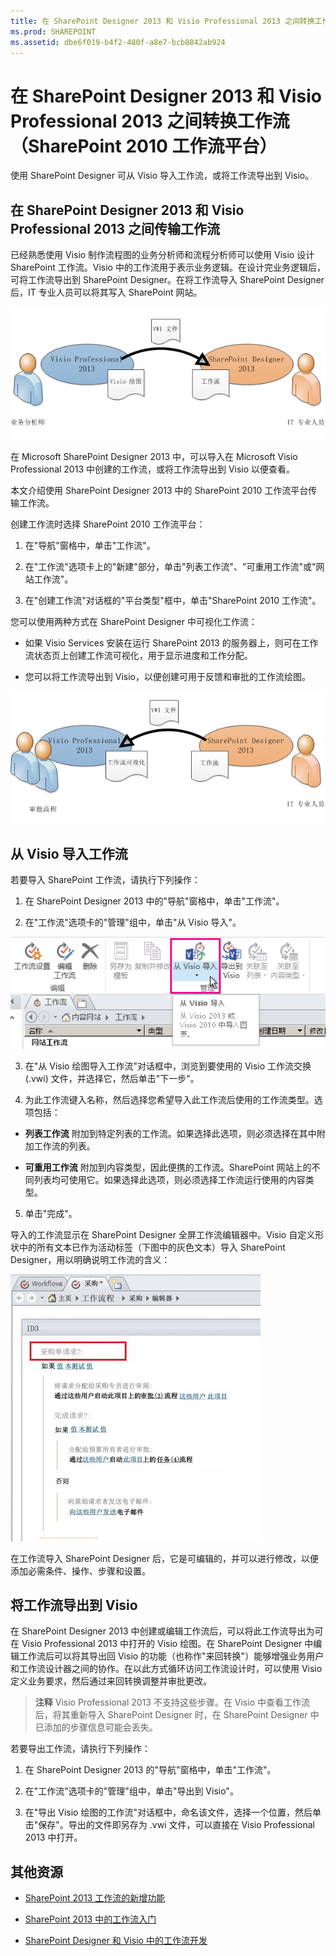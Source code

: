 ```yaml
---
title: 在 SharePoint Designer 2013 和 Visio Professional 2013 之间转换工作流（SharePoint 2010 工作流平台）
ms.prod: SHAREPOINT
ms.assetid: dbe6f019-b4f2-480f-a8e7-bcb8842ab924
---
```



# 在 SharePoint Designer 2013 和 Visio Professional 2013 之间转换工作流（SharePoint 2010 工作流平台）
使用 SharePoint Designer 可从 Visio 导入工作流，或将工作流导出到 Visio。
## 在 SharePoint Designer 2013 和 Visio Professional 2013 之间传输工作流
<a name="section1"> </a>

已经熟悉使用 Visio 制作流程图的业务分析师和流程分析师可以使用 Visio 设计 SharePoint 工作流。Visio 中的工作流用于表示业务逻辑。在设计完业务逻辑后，可将工作流导出到 SharePoint Designer。在将工作流导入 SharePoint Designer 后，IT 专业人员可以将其写入 SharePoint 网站。
  
    
    

  
    
    
![将业务逻辑转换为工作流规则](images/spd15-wf-importFromVisio.png)
  
    
    
在 Microsoft SharePoint Designer 2013 中，可以导入在 Microsoft Visio Professional 2013 中创建的工作流，或将工作流导出到 Visio 以便查看。 
  
    
    
本文介绍使用 SharePoint Designer 2013 中的 SharePoint 2010 工作流平台传输工作流。
  
    
    
创建工作流时选择 SharePoint 2010 工作流平台：
  
    
    

  
    
    

1. 在"导航"窗格中，单击"工作流"。
    
  
2. 在"工作流"选项卡上的"新建"部分，单击"列表工作流"、"可重用工作流"或"网站工作流"。
    
  
3. 在"创建工作流"对话框的"平台类型"框中，单击"SharePoint 2010 工作流"。
    
  
您可以使用两种方式在 SharePoint Designer 中可视化工作流：
  
    
    

- 如果 Visio Services 安装在运行 SharePoint 2013 的服务器上，则可在工作流状态页上创建工作流可视化，用于显示进度和工作分配。
    
  
- 您可以将工作流导出到 Visio，以便创建可用于反馈和审批的工作流绘图。
    
  

  
    
    
![可以将工作流图表导出到 Visio](images/spd15-wf-exportToVisio.png)
  
    
    

  
    
    

  
    
    

## 从 Visio 导入工作流
<a name="section2"> </a>

若要导入 SharePoint 工作流，请执行下列操作：
  
    
    

1. 在 SharePoint Designer 2013 中的"导航"窗格中，单击"工作流"。
    
  
2. 在"工作流"选项卡的"管理"组中，单击"从 Visio 导入"。
    
![导入工作流](images/spd15-ImportFromVisio.JPG)
  

  

  
3. 在"从 Visio 绘图导入工作流"对话框中，浏览到要使用的 Visio 工作流交换 (.vwi) 文件，并选择它，然后单击"下一步"。
    
  
4. 为此工作流键入名称，然后选择您希望导入此工作流后使用的工作流类型。选项包括：
    
  - **列表工作流** 附加到特定列表的工作流。如果选择此选项，则必须选择在其中附加工作流的列表。
    
  
  - **可重用工作流** 附加到内容类型，因此便携的工作流。SharePoint 网站上的不同列表均可使用它。如果选择此选项，则必须选择工作流运行使用的内容类型。
    
  
5. 单击"完成"。
    
  
导入的工作流显示在 SharePoint Designer 全屏工作流编辑器中。Visio 自定义形状中的所有文本已作为活动标签（下图中的灰色文本）导入 SharePoint Designer，用以明确说明工作流的含义：
  
    
    

  
    
    
![导入的工作流](images/spd15-wf-PO.JPG)
  
    
    
在工作流导入 SharePoint Designer 后，它是可编辑的，并可以进行修改，以便添加必需条件、操作、步骤和设置。 
  
    
    

## 将工作流导出到 Visio
<a name="section3"> </a>

在 SharePoint Designer 2013 中创建或编辑工作流后，可以将此工作流导出为可在 Visio Professional 2013 中打开的 Visio 绘图。在 SharePoint Designer 中编辑工作流后可以将其导出回 Visio 的功能（也称作"来回转换"）能够增强业务用户和工作流设计器之间的协作。在以此方式循环访问工作流设计时，可以使用 Visio 定义业务要求，然后通过来回转换调整并审批更改。
  
    
    

> **注释**
> Visio Professional 2013 不支持这些步骤。在 Visio 中查看工作流后，将其重新导入 SharePoint Designer 时，在 SharePoint Designer 中已添加的步骤信息可能会丢失。 
  
    
    

若要导出工作流，请执行下列操作：
  
    
    

1. 在 SharePoint Designer 2013 的"导航"窗格中，单击"工作流"。
    
  
2. 在"工作流"选项卡的"管理"组中，单击"导出到 Visio"。
    
  
3. 在"导出 Visio 绘图的工作流"对话框中，命名该文件，选择一个位置，然后单击"保存"。导出的文件即另存为 .vwi 文件，可以直接在 Visio Professional 2013 中打开。
    
  

## 其他资源
<a name="bk_addresources"> </a>


-  [SharePoint 2013 工作流的新增功能](what-s-new-in-workflows-for-sharepoint-2013.md)
    
  
-  [SharePoint 2013 中的工作流入门](get-started-with-workflows-in-sharepoint-2013.md)
    
  
-  [SharePoint Designer 和 Visio 中的工作流开发](workflow-development-in-sharepoint-designer-and-visio.md)
    
  

  
    
    

